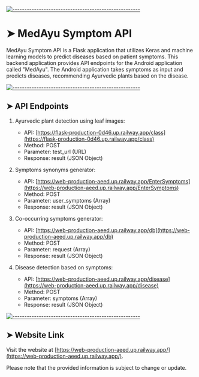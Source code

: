 <!-- ⚠️ This README has been generated from the file(s) "blueprint.md" ⚠️-->
[![-----------------------------------------------------](https://raw.githubusercontent.com/andreasbm/readme/master/assets/lines/aqua.png)](#medayu-symptom-api)

# ➤ MedAyu Symptom API

MedAyu Symptom API is a Flask application that utilizes Keras and machine learning models to predict diseases based on patient symptoms. This backend application provides API endpoints for the Android application called "MedAyu". The Android application takes symptoms as input and predicts diseases, recommending Ayurvedic plants based on the disease.


[![-----------------------------------------------------](https://raw.githubusercontent.com/andreasbm/readme/master/assets/lines/colored.png)](#api-endpoints)

## ➤ API Endpoints

1. Ayurvedic plant detection using leaf images:
   - API: [https://flask-production-0d46.up.railway.app/class](https://flask-production-0d46.up.railway.app/class)
   - Method: POST
   - Parameter: test_url (URL)
   - Response: result (JSON Object)

2. Symptoms synonyms generator:
   - API: [https://web-production-aeed.up.railway.app/EnterSymptoms](https://web-production-aeed.up.railway.app/EnterSymptoms)
   - Method: POST
   - Parameter: user_symptoms (Array)
   - Response: result (JSON Object)

3. Co-occurring symptoms generator:
   - API: [https://web-production-aeed.up.railway.app/db](https://web-production-aeed.up.railway.app/db)
   - Method: POST
   - Parameter: request (Array)
   - Response: result (JSON Object)

4. Disease detection based on symptoms:
   - API: [https://web-production-aeed.up.railway.app/disease](https://web-production-aeed.up.railway.app/disease)
   - Method: POST
   - Parameter: symptoms (Array)
   - Response: result (JSON Object)


[![-----------------------------------------------------](https://raw.githubusercontent.com/andreasbm/readme/master/assets/lines/colored.png)](#website-link)

## ➤ Website Link

Visit the website at [https://web-production-aeed.up.railway.app/](https://web-production-aeed.up.railway.app/).

Please note that the provided information is subject to change or update.
